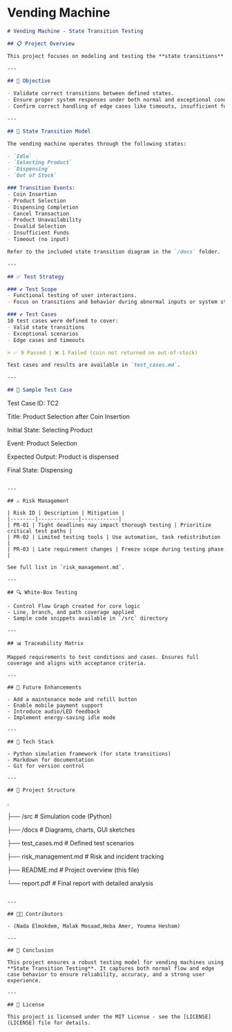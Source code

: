 # Vending Machine 

```markdown
# Vending Machine - State Transition Testing

## 📋 Project Overview

This project focuses on modeling and testing the **state transitions** of a vending machine using a **Model-Based Testing** approach. The main technique used is **State Transition Testing**, ideal for systems where outputs change depending on the current state and input.

---

## 🎯 Objective

- Validate correct transitions between defined states.
- Ensure proper system responses under both normal and exceptional conditions.
- Confirm correct handling of edge cases like timeouts, insufficient funds, and out-of-stock scenarios.

---

## 🔁 State Transition Model

The vending machine operates through the following states:

- `Idle`
- `Selecting Product`
- `Dispensing`
- `Out of Stock`

### Transition Events:
- Coin Insertion
- Product Selection
- Dispensing Completion
- Cancel Transaction
- Product Unavailability
- Invalid Selection
- Insufficient Funds
- Timeout (no input)

Refer to the included state transition diagram in the `/docs` folder.

---

## ✅ Test Strategy

### ✔ Test Scope
- Functional testing of user interactions.
- Focus on transitions and behavior during abnormal inputs or system states.

### ✔ Test Cases
10 test cases were defined to cover:
- Valid state transitions
- Exceptional scenarios
- Edge cases and timeouts

> ✅ 9 Passed | ❌ 1 Failed (coin not returned on out-of-stock)

Test cases and results are available in `test_cases.md`.

---

## 🧪 Sample Test Case

```

Test Case ID: TC2

Title: Product Selection after Coin Insertion

Initial State: Selecting Product

Event: Product Selection

Expected Output: Product is dispensed

Final State: Dispensing

```

---

## ⚠ Risk Management

| Risk ID | Description | Mitigation |
|--------|-------------|------------|
| PR-01 | Tight deadlines may impact thorough testing | Prioritize critical test paths |
| PR-02 | Limited testing tools | Use automation, task redistribution |
| PR-03 | Late requirement changes | Freeze scope during testing phase |

See full list in `risk_management.md`.

---

## 🔍 White-Box Testing

- Control Flow Graph created for core logic
- Line, branch, and path coverage applied
- Sample code snippets available in `/src` directory

---

## 📊 Traceability Matrix

Mapped requirements to test conditions and cases. Ensures full coverage and aligns with acceptance criteria.

---

## 🚀 Future Enhancements

- Add a maintenance mode and refill button
- Enable mobile payment support
- Introduce audio/LED feedback
- Implement energy-saving idle mode

---

## 🧰 Tech Stack

- Python simulation framework (for state transitions)
- Markdown for documentation
- Git for version control

---

## 📁 Project Structure

```

.

├── /src                  # Simulation code (Python)

├── /docs                 # Diagrams, charts, GUI sketches

├── test_cases.md         # Defined test scenarios

├── risk_management.md    # Risk and incident tracking

├── README.md             # Project overview (this file)

└── report.pdf            # Final report with detailed analysis

```

---

## 👨‍💻 Contributors

- (Nada Elmokdem, Malak Mosaad,Heba Amer, Youmna Hesham)

---

## 📌 Conclusion

This project ensures a robust testing model for vending machines using **State Transition Testing**. It captures both normal flow and edge case behavior to ensure reliability, accuracy, and a strong user experience.

---

## 📄 License

This project is licensed under the MIT License - see the [LICENSE](LICENSE) file for details.

```
